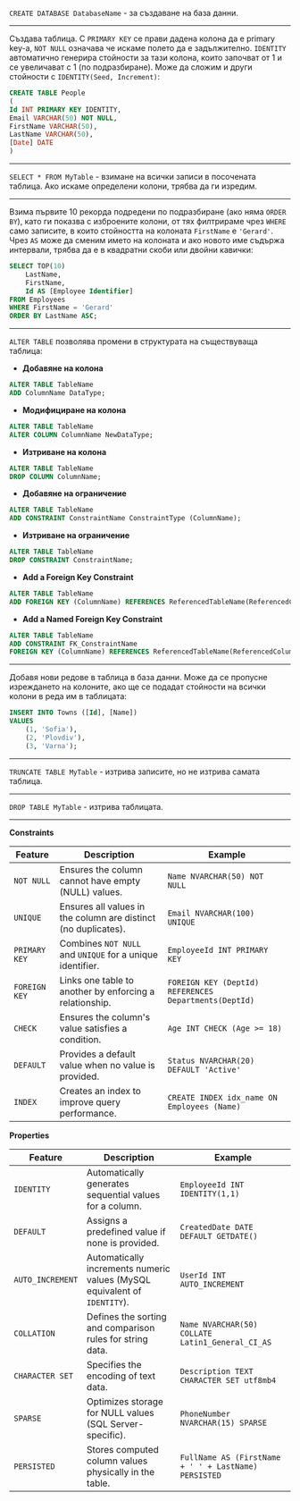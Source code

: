 `CREATE DATABASE DatabaseName` - за създаване на база данни.

---
Създава таблицa. С `PRIMARY KEY` се прави дадена колона да е primary key-a, `NOT NULL` означава че искаме полето да е задължително. `IDENTITY` автоматично генерира стойности за тази колона, които започват от 1 и се увеличават с 1 (по подразбиране). Може да сложим и други стойности с `IDENTITY(Seed, Increment)`:

```sql
CREATE TABLE People
(
Id INT PRIMARY KEY IDENTITY,
Email VARCHAR(50) NOT NULL,
FirstName VARCHAR(50),
LastName VARCHAR(50),
[Date] DATE
)
```

---
`SELECT * FROM MyTable` - взимане на всички записи в посочената таблица. Ако искаме определени колони, трябва да ги изредим.

---
Взима първите 10 рекорда подредени по подразбиране (ако няма `ORDER BY`), като ги показва с изброените колони, от тях филтрираме чрез `WHERE` само записите, в които стойността на колоната `FirstName` е `'Gerard'`. Чрез `AS` може да сменим името на колоната и ако новото име съдържа интервали, трябва да е в квадратни скоби или двойни кавички:

```sql
SELECT TOP(10) 
	LastName, 
	FirstName,
	Id AS [Employee Identifier]
FROM Employees 
WHERE FirstName = 'Gerard'
ORDER BY LastName ASC;
```
---
`ALTER TABLE` позволява промени в структурата на съществуваща таблица:

- **Добавяне на колона**

```sql
ALTER TABLE TableName
ADD ColumnName DataType;
```

- **Модифициране на колона**

```sql
ALTER TABLE TableName
ALTER COLUMN ColumnName NewDataType;
```

- **Изтриване на колона**

```sql
ALTER TABLE TableName
DROP COLUMN ColumnName;
```

- **Добавяне на ограничение**

```sql
ALTER TABLE TableName
ADD CONSTRAINT ConstraintName ConstraintType (ColumnName);
```

- **Изтриване на ограничение**

```sql
ALTER TABLE TableName
DROP CONSTRAINT ConstraintName;
```

- **Add a Foreign Key Constraint**

```sql
ALTER TABLE TableName
ADD FOREIGN KEY (ColumnName) REFERENCES ReferencedTableName(ReferencedColumnName);
```

- **Add a Named Foreign Key Constraint**

```sql
ALTER TABLE TableName
ADD CONSTRAINT FK_ConstraintName
FOREIGN KEY (ColumnName) REFERENCES ReferencedTableName(ReferencedColumnName);
```
---
Добавя нови редове в таблица в база данни. Може да се пропусне изреждането на колоните, ако ще се подадат стойности на всички колони в реда им в таблицата:

```sql
INSERT INTO Towns ([Id], [Name]) 
VALUES 
    (1, 'Sofia'),
    (2, 'Plovdiv'),
    (3, 'Varna');
```
---
`TRUNCATE TABLE MyTable` - изтрива записите, но не изтрива самата таблица.

---
`DROP TABLE MyTable` - изтрива таблицата.

---
**Constraints**

| **Feature**   | **Description**                                                | **Example**                                           |
| ------------- | -------------------------------------------------------------- | ----------------------------------------------------- |
| `NOT NULL`    | Ensures the column cannot have empty (NULL) values.            | `Name NVARCHAR(50) NOT NULL`                          |
| `UNIQUE`      | Ensures all values in the column are distinct (no duplicates). | `Email NVARCHAR(100) UNIQUE`                          |
| `PRIMARY KEY` | Combines `NOT NULL` and `UNIQUE` for a unique identifier.      | `EmployeeId INT PRIMARY KEY`                          |
| `FOREIGN KEY` | Links one table to another by enforcing a relationship.        | `FOREIGN KEY (DeptId) REFERENCES Departments(DeptId)` |
| `CHECK`       | Ensures the column's value satisfies a condition.              | `Age INT CHECK (Age >= 18)`                           |
| `DEFAULT`     | Provides a default value when no value is provided.            | `Status NVARCHAR(20) DEFAULT 'Active'`                |
| `INDEX`       | Creates an index to improve query performance.                 | `CREATE INDEX idx_name ON Employees (Name)`           |

**Properties**

|**Feature**|**Description**|**Example**|
|---|---|---|
|`IDENTITY`|Automatically generates sequential values for a column.|`EmployeeId INT IDENTITY(1,1)`|
|`DEFAULT`|Assigns a predefined value if none is provided.|`CreatedDate DATE DEFAULT GETDATE()`|
|`AUTO_INCREMENT`|Automatically increments numeric values (MySQL equivalent of `IDENTITY`).|`UserId INT AUTO_INCREMENT`|
|`COLLATION`|Defines the sorting and comparison rules for string data.|`Name NVARCHAR(50) COLLATE Latin1_General_CI_AS`|
|`CHARACTER SET`|Specifies the encoding of text data.|`Description TEXT CHARACTER SET utf8mb4`|
|`SPARSE`|Optimizes storage for NULL values (SQL Server-specific).|`PhoneNumber NVARCHAR(15) SPARSE`|
|`PERSISTED`|Stores computed column values physically in the table.|`FullName AS (FirstName + ' ' + LastName) PERSISTED`|
